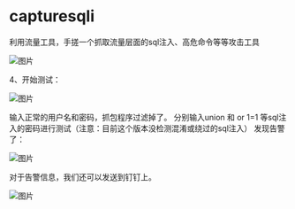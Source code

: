 # capturesqli
利用流量工具，手搓一个抓取流量层面的sql注入、高危命令等等攻击工具

![图片](https://github.com/user-attachments/assets/44e39b21-e97b-4f06-92f9-d004838ffb16)


4、开始测试：

![图片](https://github.com/user-attachments/assets/a0e3b42b-1e19-474c-9c3a-f279b5e167d5)


输入正常的用户名和密码，抓包程序过滤掉了。
分别输入union 和 or 1=1 等sql注入的密码进行测试（注意：目前这个版本没检测混淆或绕过的sql注入）
发现告警了：

![图片](https://github.com/user-attachments/assets/997dfb0a-7458-47b5-a1da-7bfb0596ef22)

 
对于告警信息，我们还可以发送到钉钉上。

![图片](https://github.com/user-attachments/assets/b67c9ea0-9909-46a0-a0f2-109273293e85)



